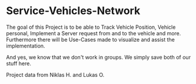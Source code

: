 # Service-Vehicles-Network
The goal of this Project is to be able to Track Vehicle Position, Vehicle personal, Implement a Server request from and to the vehicle and more. Furthermore there will be Use-Cases made to visualize and assist the implementation.

And yes, we know that we don't work in groups. We simply save both of our stuff here.

Project data  from Niklas H. and Lukas O.

